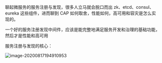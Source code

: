 聊起微服务的服务注册与发现，很多人立马就会脱口而出 zk、etcd、consul、eureka 这些组件，进而聊到 CAP 如何取舍，性能如何，高可用和容灾是怎么实现的。





一个好的服务注册发现中间件，应该是能完整地满足服务开发和治理的基础功能，然后才是性能和高可用





服务注册与发现的核心：

![image-20200817194910953](/home/yex/.config/Typora/typora-user-images/image-20200817194910953.png)

